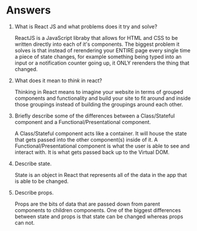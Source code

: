# Answers

1.  What is React JS and what problems does it try and solve?

    ReactJS is a JavaScript libraby that allows for HTML and CSS to be written directly into each of it's components.
    The biggest problem it solves is that instead of rerendering your ENTIRE page every single time a piece of state changes, for example something being typed into an input or a notification counter going up, it ONLY rerenders the thing that changed.

1.  What does it mean to _think_ in react?

    Thinking in React means to imagine your website in terms of grouped components and functionality and build your site to fit around and inside those groupings instead of building the groupings around each other.

1.  Briefly describe some of the differences between a Class/Stateful component and a Functional/Presentational component.

    A Class/Stateful component acts like a container.  It will house the state that gets passed into the other component(s) inside of it.
    A Functional/Presentational component is what the user is able to see and interact with.  It is what gets passed back up to the Virtual DOM.

1.  Describe state.

    State is an object in React that represents all of the data in the app that is able to be changed.

1.  Describe props.

    Props are the bits of data that are passed down from parent components to children components.  One of the biggest differences between state and props is that state can be changed whereas props can not.
